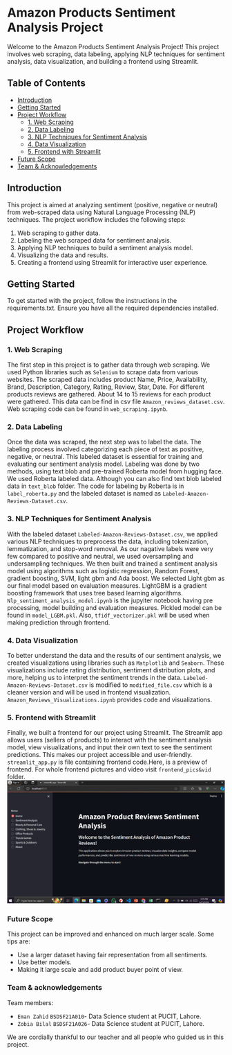  # Amazon Products Sentiment Analysis Project

Welcome to the Amazon Products Sentiment Analysis Project! This project involves web scraping, data labeling, applying NLP techniques for sentiment analysis, data visualization, and building a frontend using Streamlit.

## Table of Contents

- [Introduction](#introduction)
- [Getting Started](#getting-started)
- [Project Workflow](#project-workflow)
  - [1. Web Scraping](#1-web-scraping)
  - [2. Data Labeling](#2-data-labeling)
  - [3. NLP Techniques for Sentiment Analysis](#3-nlp-techniques-for-sentiment-analysis)
  - [4. Data Visualization](#4-data-visualization)
  - [5. Frontend with Streamlit](#5-frontend-with-streamlit)
- [Future Scope](#6.Future-Scope)
- [Team & Acknowledgements](#acknowledgements)

## Introduction

This project is aimed at analyzing sentiment (positive, negative or neutral) from web-scraped data using Natural Language Processing (NLP) techniques. The project workflow includes the following steps:

1. Web scraping to gather data.
2. Labeling the web scraped data for sentiment analysis.
3. Applying NLP techniques to build a sentiment analysis model.
4. Visualizing the data and results.
5. Creating a frontend using Streamlit for interactive user experience.

## Getting Started

To get started with the project, follow the instructions in the requirements.txt. Ensure you have all the required dependencies installed.

## Project Workflow

### 1. Web Scraping

The first step in this project is to gather data through web scraping. We used Python libraries such as `Selenium` to scrape data from various websites. The scraped data includes product Name, Price, Availability, Brand, Description, Category, Rating, Review, Star, Date. For different products reviews are gathered. About 14 to 15 reviews for each product were gathered.
This data can be find in csv file `Amazon_reviews_dataset.csv`. Web scraping code can be found in `web_scraping.ipynb`.

### 2. Data Labeling

Once the data was scraped, the next step was to label the data. The labeling process involved categorizing each piece of text as positive, negative, or neutral. This labeled dataset is essential for training and evaluating our sentiment analysis model.
Labeling was done by two methods, using text blob and pre-trained Roberta model from hugging face. We used Roberta labeled data. Although you can also find text blob labeled data in `text_blob` folder.
The code for labeling by Roberta is in `label_roberta.py` and the labeled dataset is named as `Labeled-Amazon-Reviews-Dataset.csv`.


### 3. NLP Techniques for Sentiment Analysis

With the labeled dataset `Labeled-Amazon-Reviews-Dataset.csv`, we applied various NLP techniques to preprocess the data, including tokenization, lemmatization, and stop-word removal. As our nagative labels were very few compared to positive and neutral, we used oversampling and undersampling techniques. We then built and trained a sentiment analysis model using algorithms such as logistic regression, Random Forest, gradient boosting, SVM, light gbm and Ada boost.
We selected Light gbm as our final model based on evaluation measures. LightGBM is a gradient boosting framework that uses tree based learning algorithms.
`Nlp_sentiment_analysis_model.ipynb` is the jupyiter notebook having pre processing, model building and evaluation measures. Pickled model can be found in `model_LGBM.pkl`. Also, `tfidf_vectorizer.pkl` will be used when making prediction through frontend.


### 4. Data Visualization

To better understand the data and the results of our sentiment analysis, we created visualizations using libraries such as `Matplotlib` and `Seaborn`. These visualizations include rating distribution, sentiment distribution plots, and more, helping us to interpret the sentiment trends in the data.
`Labeled-Amazon-Reviews-Dataset.csv` is modified to `modified_file.csv` which is a cleaner version and will be used in frontend visualization. `Amazon_Reviews_Visualizations.ipynb` provides code and visualizations.
### 5. Frontend with Streamlit

Finally, we built a frontend for our project using Streamlit. The Streamlit app allows users (sellers of products) to interact with the sentiment analysis model, view visualizations, and input their own text to see the sentiment predictions. This makes our project accessible and user-friendly.
`streamlit_app.py` is file containing frontend code.Here, is a preview of frontend. For whole frontend pictures and video visit `frontend_pics&vid` folder.
![Image showing frontend](frontend_pics&vid/frt1.png)


### Future Scope
This project can be improved and enhanced on much larger scale. Some tips are:
- Use a larger dataset having fair representation from all sentiments.
- Use better models.
- Making it large scale and add product buyer point of view.

### Team & acknowledgements
Team members:
- `Eman Zahid` `BSDSF21A010`- Data Science student at PUCIT, Lahore.
- `Zobia Bilal` `BSDSF21A026`- Data Science student at PUCIT, Lahore.

We are cordially thankful to our teacher and all people who guided us in this project.




